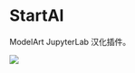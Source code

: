 # StartAI

ModelArt JupyterLab 汉化插件。

![](https://gitee.com/hu-qi/cdn/raw/master/2021-3-12/1615496465443-image.png)